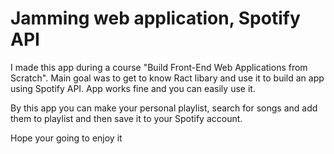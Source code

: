# Jamming  web application, Spotify API

I made this app during a course "Build Front-End Web Applications from Scratch". Main goal was to get to know Ract libary and use it to build an app using Spotify API. App works fine and you can easily use it.

By this app you can make your personal playlist, search for songs and add them to playlist and then save it to your Spotify account.

Hope your going to enjoy it
